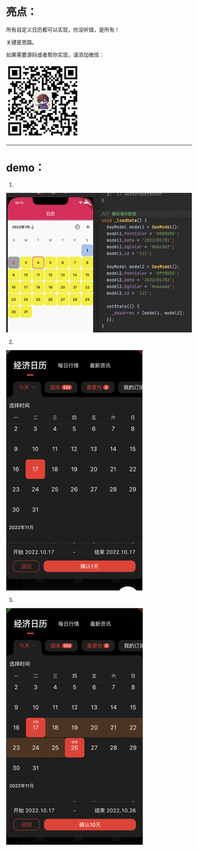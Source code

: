 # 亮点：

所有自定义日历都可以实现，你没听错，是所有！

关键是思路。

如果需要源码或者帮你实现，请添加微信：

![wechat](wechat.png)

---

# demo：

1.

![demo1](demo1.png)

2.

![demo2](demo2.png)

3.

![demo3](demo3.png)